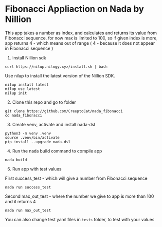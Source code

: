 # Fibonacci Appliaction on Nada by Nillion
This app takes a number as index, and calculates and returns its value from Fibonacci sequence. for now max is limited to 100, so if given index is more, app returns 4 - which means out of range ( 4 - because it does not appear in Fibonacci sequence )

1. Install Nillion sdk 
```
curl https://nilup.nilogy.xyz/install.sh | bash
```
   Use nilup to install the latest version of the Nillion SDK.
```
nilup install latest
nilup use latest
nilup init
```
2. Clone this repo and go to folder
```
git clone https://github.com/CreeptoCat/nada_fibonacci
cd nada_fibonacci

```
3. Create venv, activate and install nada-dsl
```
python3 -m venv .venv
source .venv/bin/activate
pip install --upgrade nada-dsl
```
4. Run the nada build command to compile app

```
nada build
```
5. Run app with test values

First success_test - which will give a number from Fibonacci sequence

```
nada run success_test
```
Second max_out_test - where the number we give to app is more than 100 and it returns 4
```
nada run max_out_test
```
You can also change test yaml files in `tests` folder, to test with your values

